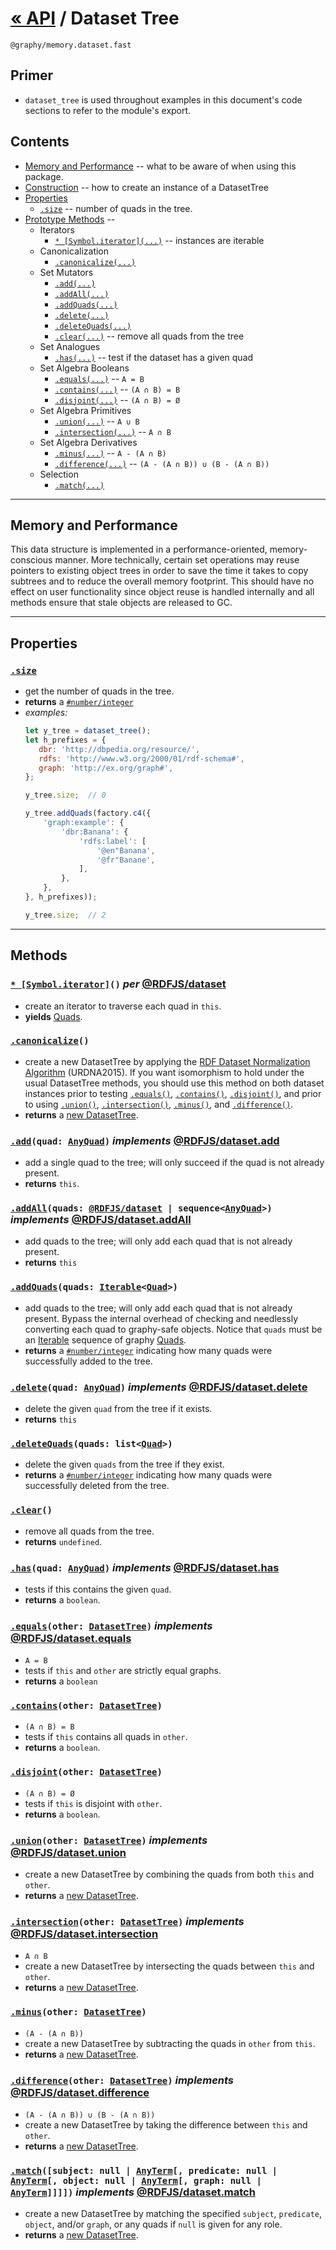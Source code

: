 

# [« API](api) / Dataset Tree
<div class="package-heading">
  <code>@graphy/memory.dataset.fast</code>
</div>

## Primer
 - `dataset_tree` is used throughout examples in this document's code sections to refer to the module's export.

## Contents
 - [Memory and Performance](#memory-and-performance) -- what to be aware of when using this package.
 - [Construction](#construction) -- how to create an instance of a DatasetTree
 - [Properties](#properties)
   - [`.size`](#property_size) -- number of quads in the tree.
 - [Prototype Methods](#methods) -- 
   - Iterators
     - [`* [Symbol.iterator](...)`](#method_symbol-iterator) -- instances are iterable
   - Canonicalization
     - [`.canonicalize(...)`](#method_canonicalize)
   - Set Mutators
     - [`.add(...)`](#method_add)
     - [`.addAll(...)`](#method_add-all)
     - [`.addQuads(...)`](#method_add-quads)
     - [`.delete(...)`](#method_delete)
     - [`.deleteQuads(...)`](#method_delete-quads)
     - [`.clear(...)`](#method_clear) -- remove all quads from the tree
   - Set Analogues
     - [`.has(...)`](#method_has) -- test if the dataset has a given quad
   - Set Algebra Booleans
     - [`.equals(...)`](#method_equals) -- `A = B`
     - [`.contains(...)`](#method_contains) -- `(A ∩ B) = B`
     - [`.disjoint(...)`](#method_disjoint) -- `(A ∩ B) = Ø`
   - Set Algebra Primitives
     - [`.union(...)`](#method_union) -- `A ∪ B`
     - [`.intersection(...)`](#method_intersection) -- `A ∩ B`
   - Set Algebra Derivatives
     - [`.minus(...)`](#method_minus) -- `A - (A ∩ B)`
     - [`.difference(...)`](#method_difference) -- `(A - (A ∩ B)) ∪ (B - (A ∩ B))`
   - Selection
     - [`.match(...)`](#method_match)
     

----

## Memory and Performance

This data structure is implemented in a performance-oriented, memory-conscious manner. More technically, certain set operations may reuse pointers to existing object trees in order to save the time it takes to copy subtrees and to reduce the overall memory footprint. This should have no effect on user functionality since object reuse is handled internally and all methods ensure that stale objects are released to GC.


----

## Properties


<a name="property_size" />

### [`.size`](#property_size)
 - get the number of quads in the tree.
 - **returns** a [`#number/integer`](core.data.factory#number_integer)
 - *examples:*
     ```js
     let y_tree = dataset_tree();
     let h_prefixes = {
        dbr: 'http://dbpedia.org/resource/',
        rdfs: 'http://www.w3.org/2000/01/rdf-schema#',
        graph: 'http://ex.org/graph#',
     };

     y_tree.size;  // 0

     y_tree.addQuads(factory.c4({
         'graph:example': {
             'dbr:Banana': {
                 'rdfs:label': [
                     '@en"Banana',
                     '@fr"Banane',
                 ],
             },
         },
     }, h_prefixes));
     
     y_tree.size;  // 2
     ```

----

## Methods

<a name="method_symbol-iterator" />

### [`* [Symbol.iterator]`](#method_symbol-iterator)`()` _per_ [@RDFJS/dataset](https://rdf.js.org/dataset-spec/dataset-spec.html#datasetcore-interface)
 - create an iterator to traverse each quad in `this`.
 - **yields** [Quads](core.data.factory#class_quad).


<a name="method_canonicalize" />

### [`.canonicalize`](#method_canonicalize)`()`
 - create a new DatasetTree by applying the [RDF Dataset Normalization Algorithm](https://json-ld.github.io/normalization/spec/) (URDNA2015). If you want isomorphism to hold under the usual DatasetTree methods, you should use this method on both dataset instances prior to testing [`.equals()`](#method_equals), [`.contains()`](#method_contains), [`.disjoint()`](#method_disjoint), and prior to using [`.union()`](#method_union), [`.intersection()`](#method_intersection), [`.minus()`](#method_minus), and [`.difference()`](#method_difference).
 - **returns** a [new DatasetTree](#methods).


<a name="method_add" />

### [`.add`](#method_add)`(quad: `[`AnyQuad`](core.data.factory#interface_any-quad)`)` _implements_ [@RDFJS/dataset.add](https://rdf.js.org/dataset-spec/dataset-spec.html#dom-datasetcore-add)
 - add a single quad to the tree; will only succeed if the quad is not already present.
 - **returns** `this`.


<a name="method_add-all" />

### [`.addAll`](#method_addAll)`(quads: `[`@RDFJS/dataset`](https://rdf.js.org/dataset-spec/dataset-spec.html#dom-dataset)` | sequence<`[`AnyQuad`](core.data.factory#interface_any-quad)`>)` _implements_ [@RDFJS/dataset.addAll](https://rdf.js.org/dataset-spec/dataset-spec.html#dom-dataset-addall)
 - add quads to the tree; will only add each quad that is not already present. 
 - **returns** `this`


<a name="method_add-quads" />

### [`.addQuads`](#method_addQuads)`(quads: `[`Iterable`](https://developer.mozilla.org/en-US/docs/Web/JavaScript/Reference/Global_Objects/Symbol/iterator)`<`[`Quad`](core.data.factory#class_quad)`>)`
 - add quads to the tree; will only add each quad that is not already present. Bypass the internal overhead of checking and needlessly converting each quad to graphy-safe objects. Notice that `quads` must be an [Iterable](https://developer.mozilla.org/en-US/docs/Web/JavaScript/Reference/Global_Objects/Symbol/iterator) sequence of graphy [Quads](core.data.factory#class_quad).
 - **returns** a [`#number/integer`](core.data.factory#number_integer) indicating how many quads were successfully added to the tree.


<a name="method_delete" />

### [`.delete`](#method_delete)`(quad: `[`AnyQuad`](core.data.factory#interface_any-quad)`)` _implements_ [@RDFJS/dataset.delete](https://rdf.js.org/dataset-spec/dataset-spec.html#dom-datasetcore-delete)
 - delete the given `quad` from the tree if it exists.
 - **returns** `this`

<a name="method_delete-quads" />

### [`.deleteQuads`](#method_deleteQuads)`(quads: list<`[`Quad`](core.data.factory#class_quad)`>)`
 - delete the given `quads` from the tree if they exist.
 - **returns** a [`#number/integer`](core.data.factory#number_integer) indicating how many quads were successfully deleted from the tree.


<a name="method_clear" />

### [`.clear`](#method_clear)`()`
 - remove all quads from the tree.
 - **returns** `undefined`.


<a name="method_has" />

### [`.has`](#method_has)`(quad: `[`AnyQuad`](core.data.factory#interface_any-quad)`)` _implements_ [@RDFJS/dataset.has](https://rdf.js.org/dataset-spec/dataset-spec.html#dom-datasetcore-has)
 - tests if this contains the given `quad`.
 - **returns** a `boolean`.


<a name="method_equals" />

### [`.equals`](#method_equals)`(other: `[`DatasetTree`](#methods)`)` _implements_ [@RDFJS/dataset.equals](https://rdf.js.org/dataset-spec/dataset-spec.html#dom-dataset-equals)
 - `A = B`
 - tests if `this` and `other` are strictly equal graphs.
 - **returns** a `boolean`


<a name="method_contains" />

### [`.contains`](#method_contains)`(other: `[`DatasetTree`](#methods)`)`
 - `(A ∩ B) = B`
 - tests if `this` contains all quads in `other`.
 - **returns** a `boolean`.


<a name="method_disjoint" />

### [`.disjoint`](#method_disjoint)`(other: `[`DatasetTree`](#methods)`)`
 - `(A ∩ B) = Ø`
 - tests if `this` is disjoint with `other`.
 - **returns** a `boolean`.


<a name="method_union" />

### [`.union`](#method_union)`(other: `[`DatasetTree`](#methods)`)` _implements_ [@RDFJS/dataset.union](https://rdf.js.org/dataset-spec/dataset-spec.html#dom-dataset-union)
 - create a new DatasetTree by combining the quads from both `this` and `other`.
 - **returns** a [new DatasetTree](#methods).


<a name="method_intersection" />

### [`.intersection`](#method_intersection)`(other: `[`DatasetTree`](#methods)`)` _implements_ [@RDFJS/dataset.intersection](https://rdf.js.org/dataset-spec/dataset-spec.html#dom-dataset-intersection)
 - `A ∩ B`
 - create a new DatasetTree by intersecting the quads between `this` and `other`.
 - **returns** a [new DatasetTree](#methods).


<a name="method_minus" />

### [`.minus`](#method_minus)`(other: `[`DatasetTree`](#methods)`)`
 - `(A - (A ∩ B))`
 - create a new DatasetTree by subtracting the quads in `other` from `this`.
 - **returns** a [new DatasetTree](#methods).


<a name="method_difference" />

### [`.difference`](#method_difference)`(other: `[`DatasetTree`](#methods)`)` _implements_ [@RDFJS/dataset.difference](https://rdf.js.org/dataset-spec/dataset-spec.html#dom-dataset-difference)
 - `(A - (A ∩ B)) ∪ (B - (A ∩ B))`
 - create a new DatasetTree by taking the difference between `this` and `other`.
 - **returns** a [new DatasetTree](#methods).

<a name="method_match" />

### [`.match`](#method_match)`([subject: null | `[`AnyTerm`](core.data.factory#interface_any-term)`[, predicate: null | `[`AnyTerm`](core.data.factory#interface_any-term)`[, object: null | `[`AnyTerm`](core.data.factory#interface_any-term)`[, graph: null | `[`AnyTerm`](core.data.factory#interface_any-term)`]]]])` _implements_ [@RDFJS/dataset.match](https://rdf.js.org/dataset-spec/dataset-spec.html#dom-datasetcore-match)
 - create a new DatasetTree by matching the specified `subject`, `predicate`, `object`, and/or `graph`, or any quads if `null` is given for any role.
 - **returns** a [new DatasetTree](#methods).


